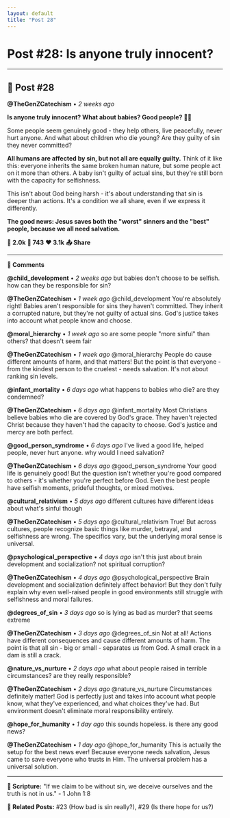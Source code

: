 ```yaml
---
layout: default
title: "Post 28"
---
```

# Post #28: Is anyone truly innocent?

---

## 📱 Post #28

**@TheGenZCatechism** • *2 weeks ago*

**Is anyone truly innocent? What about babies? Good people? 👶😇**

Some people seem genuinely good - they help others, live peacefully, never hurt anyone. And what about children who die young? Are they guilty of sin they never committed?

**All humans are affected by sin, but not all are equally guilty.** Think of it like this: everyone inherits the same broken human nature, but some people act on it more than others. A baby isn't guilty of actual sins, but they're still born with the capacity for selfishness.

This isn't about God being harsh - it's about understanding that sin is deeper than actions. It's a condition we all share, even if we express it differently.

**The good news: Jesus saves both the "worst" sinners and the "best" people, because we all need salvation.**

**💭 2.0k** **🔄 743** **❤️ 3.1k** **📤 Share**

---

**💬 Comments**

**@child_development** • *2 weeks ago*
but babies don't choose to be selfish. how can they be responsible for sin?

**@TheGenZCatechism** • *1 week ago*
@child_development You're absolutely right! Babies aren't responsible for sins they haven't committed. They inherit a corrupted nature, but they're not guilty of actual sins. God's justice takes into account what people know and choose.

**@moral_hierarchy** • *1 week ago*
so are some people "more sinful" than others? that doesn't seem fair

**@TheGenZCatechism** • *1 week ago*
@moral_hierarchy People do cause different amounts of harm, and that matters! But the point is that everyone - from the kindest person to the cruelest - needs salvation. It's not about ranking sin levels.

**@infant_mortality** • *6 days ago*
what happens to babies who die? are they condemned?

**@TheGenZCatechism** • *6 days ago*
@infant_mortality Most Christians believe babies who die are covered by God's grace. They haven't rejected Christ because they haven't had the capacity to choose. God's justice and mercy are both perfect.

**@good_person_syndrome** • *6 days ago*
I've lived a good life, helped people, never hurt anyone. why would I need salvation?

**@TheGenZCatechism** • *6 days ago*
@good_person_syndrome Your good life is genuinely good! But the question isn't whether you're good compared to others - it's whether you're perfect before God. Even the best people have selfish moments, prideful thoughts, or mixed motives.

**@cultural_relativism** • *5 days ago*
different cultures have different ideas about what's sinful though

**@TheGenZCatechism** • *5 days ago*
@cultural_relativism True! But across cultures, people recognize basic things like murder, betrayal, and selfishness are wrong. The specifics vary, but the underlying moral sense is universal.

**@psychological_perspective** • *4 days ago*
isn't this just about brain development and socialization? not spiritual corruption?

**@TheGenZCatechism** • *4 days ago*
@psychological_perspective Brain development and socialization definitely affect behavior! But they don't fully explain why even well-raised people in good environments still struggle with selfishness and moral failures.

**@degrees_of_sin** • *3 days ago*
so is lying as bad as murder? that seems extreme

**@TheGenZCatechism** • *3 days ago*
@degrees_of_sin Not at all! Actions have different consequences and cause different amounts of harm. The point is that all sin - big or small - separates us from God. A small crack in a dam is still a crack.

**@nature_vs_nurture** • *2 days ago*
what about people raised in terrible circumstances? are they really responsible?

**@TheGenZCatechism** • *2 days ago*
@nature_vs_nurture Circumstances definitely matter! God is perfectly just and takes into account what people know, what they've experienced, and what choices they've had. But environment doesn't eliminate moral responsibility entirely.

**@hope_for_humanity** • *1 day ago*
this sounds hopeless. is there any good news?

**@TheGenZCatechism** • *1 day ago*
@hope_for_humanity This is actually the setup for the best news ever! Because everyone needs salvation, Jesus came to save everyone who trusts in Him. The universal problem has a universal solution.

---

**📖 Scripture:** "If we claim to be without sin, we deceive ourselves and the truth is not in us." - 1 John 1:8

**🔗 Related Posts:** #23 (How bad is sin really?), #29 (Is there hope for us?) 
